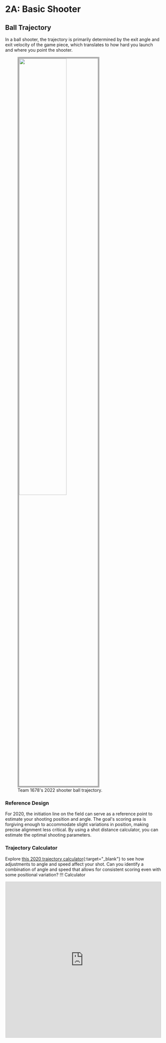 # 2A: Basic Shooter

## Ball Trajectory

In a ball shooter, the trajectory is primarily determined by the exit angle and exit velocity of the game piece, which translates to how hard you launch and where you point the shooter.

<!-- Rigidity is crucial for maintaining trajectory consistency. Any wobbling or flexing in the shooter structure can negatively impact accuracy, as even slight movements can alter the exit angle or velocity, leading to unpredictable shot behavior. -->

<figure>
    <img src="/img/learning-course/stage2-shooter/shot-trajectory.gif" style="width:60%; border:5px solid #ADADAD">
    <figcaption>Team 1678's 2022 shooter ball trajectory.</figcaption>
</figure>

### Reference Design

For 2020, the initiation line on the field can serve as a reference point to estimate your shooting position and angle. The goal's scoring area is forgiving enough to accommodate slight variations in position, making precise alignment less critical. By using a shot distance calculator, you can estimate the optimal shooting parameters.

### Trajectory Calculator

Explore [this 2020 trajectory calculator](https://www.desmos.com/calculator/euvciqv3tr "Desmos 2020 Trajcetory Calculator"){:target="_blank"} to see how adjustments to angle and speed affect your shot. Can you identify a combination of angle and speed that allows for consistent scoring even with some positional variation?
!!! Calculator
    <center><iframe src="https://www.desmos.com/calculator/5fil8alfmd?embed" width="500" height="500" style="border: 1px solid #ccc" frameborder=0></iframe></center>

<br>